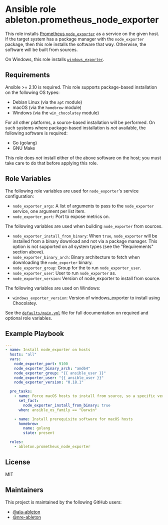 Ansible role ableton.prometheus_node_exporter
=============================================

This role installs [Prometheus `node_exporter`][node-exporter] as a service on the given
host. If the target system has a package manager with the `node_exporter` package, then
this role installs the software that way. Otherwise, the software will be built from
sources.

On Windows, this role installs [`windows_exporter`][windows-exporter].

Requirements
------------

Ansible >= 2.10 is required. This role supports package-based installation on the
following OS types:

- Debian Linux (via the `apt` module)
- macOS (via the `homebrew` module)
- Windows (via the `win_chocolatey` module)

For all other platforms, a source-based installation will be performed. On such systems
where package-based installation is *not* available, the following software is required:

- Go (golang)
- GNU Make

This role does *not* install either of the above software on the host; you must take care
to do that before applying this role.

Role Variables
--------------

The following role variables are used for `node_exporter`'s service configuration:

- `node_exporter_args`: A list of arguments to pass to the `node_exporter` service, one
  argument per list item.
- `node_exporter_port`: Port to expose metrics on.

The following variables are used when building `node_exporter` from sources.

- `node_exporter_install_from_binary`: When `true`, `node_exporter` will be installed from
  a binary download and not via a package manager. This option is not supported on all
  system types (see the "Requirements" section above).
- `node_exporter_binary_arch`: Binary architecture to fetch when downloading the
  `node_exporter` binary.
- `node_exporter_group`: Group for the to run `node_exporter_user`.
- `node_exporter_user`: User to run `node_exporter` as.
- `node_exporter_version`: Version of node_exporter to install from source.

The following variables are used on Windows:

- `windows_exporter_version`: Version of windows_exporter to install using Chocolatey.

See the [`defaults/main.yml`](defaults/main.yml) file for full documentation on required
and optional role variables.

Example Playbook
----------------

```yaml
---
- name: Install node_exporter on hosts
  hosts: "all"
  vars:
    node_exporter_port: 9100
    node_exporter_binary_arch: "amd64"
    node_exporter_group: "{{ ansible_user }}"
    node_exporter_user: "{{ ansible_user }}"
    node_exporter_version: "0.18.1"

  pre_tasks:
    - name: Force macOS hosts to install from source, so a specific version can be used
      set_fact:
        node_exporter_install_from_binary: true
      when: ansible_os_family == "Darwin"

    - name: Install prerequisite software for macOS hosts
      homebrew:
        name: golang
        state: present

  roles:
    - ableton.prometheus_node_exporter
```

License
-------

MIT

Maintainers
-----------

This project is maintained by the following GitHub users:

- [@ala-ableton](https://github.com/ala-ableton)
- [@nre-ableton](https://github.com/nre-ableton)


[node-exporter]: https://github.com/prometheus/node_exporter
[windows-exporter]: https://github.com/prometheus-community/windows_exporter
